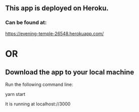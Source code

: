 ## This app is deployed on Heroku.

### Can be found at: 

https://evening-temple-26548.herokuapp.com/

# OR

## Download the app to your local machine

Run the following command line:

yarn start

It is running at localhost://3000
